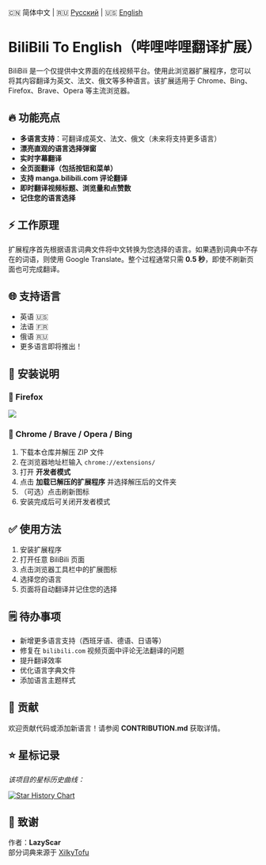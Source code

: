 <p align="left">
🇨🇳 简体中文 | 🇷🇺 <a href="./README.ru.md">Русский</a> | 🇺🇸 <a href="./README.md">English</a>
</p>

# BiliBili To English（哔哩哔哩翻译扩展）

BiliBili 是一个仅提供中文界面的在线视频平台。使用此浏览器扩展程序，您可以将其内容翻译为英文、法文、俄文等多种语言。该扩展适用于 Chrome、Bing、Firefox、Brave、Opera 等主流浏览器。

## 🔥 功能亮点

- **多语言支持**：可翻译成英文、法文、俄文（未来将支持更多语言）
- **漂亮直观的语言选择弹窗**
- **实时字幕翻译**
- **全页面翻译（包括按钮和菜单）**
- **支持 manga.bilibili.com 评论翻译**
- **即时翻译视频标题、浏览量和点赞数**
- **记住您的语言选择**

## ⚡ 工作原理

扩展程序首先根据语言词典文件将中文转换为您选择的语言。如果遇到词典中不存在的词语，则使用 Google Translate。整个过程通常只需 **0.5 秒**，即使不刷新页面也可完成翻译。

## 🌐 支持语言

- 英语 🇺🇸  
- 法语 🇫🇷  
- 俄语 🇷🇺  
- 更多语言即将推出！

## 🧩 安装说明

### 🔸 Firefox

<p align="left">
  <a href="https://addons.mozilla.org/en-US/firefox/addon/bilibili-to-english/"><img src="https://github.com/material-extensions/material-icons-browser-extension/raw/main/assets/firefox-addons.png"></a>
</p>

### 🔸 Chrome / Brave / Opera / Bing

1. 下载本仓库并解压 ZIP 文件  
2. 在浏览器地址栏输入 `chrome://extensions/`  
3. 打开 **开发者模式**  
4. 点击 **加载已解压的扩展程序** 并选择解压后的文件夹  
5. （可选）点击刷新图标  
6. 安装完成后可关闭开发者模式

## ✅ 使用方法

1. 安装扩展程序  
2. 打开任意 BiliBili 页面  
3. 点击浏览器工具栏中的扩展图标  
4. 选择您的语言  
5. 页面将自动翻译并记住您的选择

## 🗒️ 待办事项

- 新增更多语言支持（西班牙语、德语、日语等）
- 修复在 `bilibili.com` 视频页面中评论无法翻译的问题
- 提升翻译效率
- 优化语言字典文件
- 添加语言主题样式

## 🤝 贡献

欢迎贡献代码或添加新语言！请参阅 **CONTRIBUTION.md** 获取详情。

## ⭐ 星标记录

_该项目的星标历史曲线：_

[![Star History Chart](https://api.star-history.com/svg?repos=LazyScar/BiliBili-To-English&type=Date)](https://star-history.com/#LazyScar/BiliBili-To-English&Date)

## 🙏 致谢

作者：**LazyScar**  
部分词典来源于 [XilkyTofu](https://github.com/XilkyTofu/bilibili_translate_chrome_extension)
